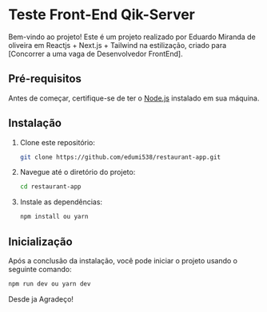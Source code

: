 # Teste Front-End Qik-Server

Bem-vindo ao projeto! Este é um projeto realizado por Eduardo Miranda de oliveira em Reactjs + Next.js + Tailwind na estilização, criado para [Concorrer a uma vaga de Desenvolvedor FrontEnd].

## Pré-requisitos

Antes de começar, certifique-se de ter o [Node.js](https://nodejs.org/) instalado em sua máquina.

## Instalação

1. Clone este repositório:

    ```bash
    git clone https://github.com/edumi538/restaurant-app.git
    ```

2. Navegue até o diretório do projeto:

    ```bash
    cd restaurant-app
    ```

3. Instale as dependências:

    ```bash
    npm install ou yarn
    ```
    
## Inicialização

Após a conclusão da instalação, você pode iniciar o projeto usando o seguinte comando:

```bash
npm run dev ou yarn dev
```

Desde ja Agradeço!

